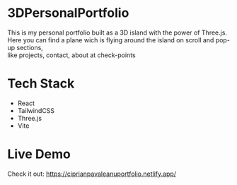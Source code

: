 
# 3DPersonalPortfolio
This is my personal portfolio built as a 3D island with the power of Three.js. </br>
Here you can find a plane wich is flying around the island on scroll and pop-up sections, </br>
like projects, contact, about at check-points

# Tech Stack 
- React
- TailwindCSS
- Three.js
- Vite

# Live Demo

Check it out: https://ciprianpavaleanuportfolio.netlify.app/
